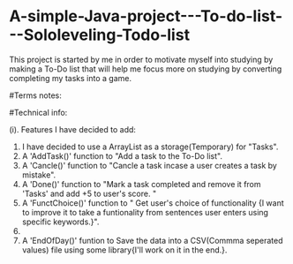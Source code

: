 # A-simple-Java-project---To-do-list---Sololeveling-Todo-list

This project is started by me in order to motivate myself into studying by making a To-Do list that will help me focus more on studying by converting completing my tasks into a game.

#Terms notes: 


#Technical info:

(i). Features I have decided to add:
1. I have decided to use a ArrayList as a storage(Temporary) for "Tasks".
2. A 'AddTask()' function to "Add a task to the To-Do list".
3. A 'Cancle()' function to "Cancle a task incase a user creates a task by mistake".
4. A 'Done()' function to "Mark a task completed and remove it from 'Tasks' and add +5 to user's score. "
5. A  'FunctChoice()' function to " Get user's choice of functionality {I want to improve it to take a funtionality from sentences user enters using specific keywords.}".
6. 
7. A 'EndOfDay()' funtion to Save the data into a CSV(Commma seperated values) file using some library{I'll work on it in the end.}.


